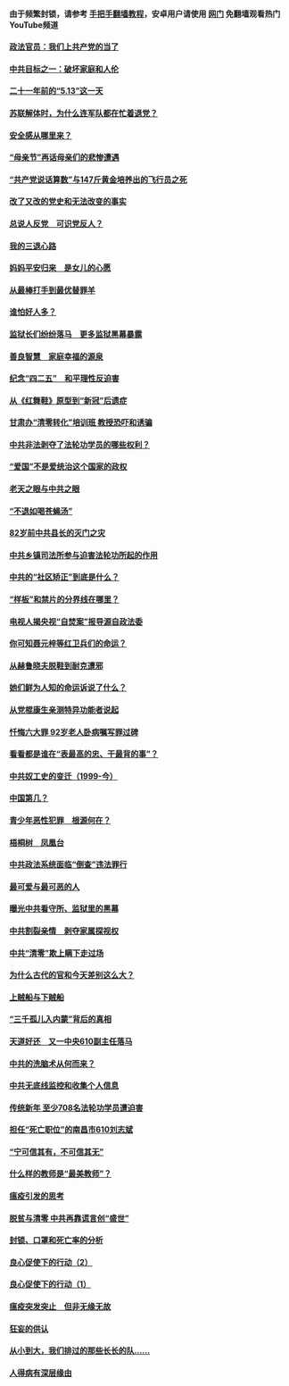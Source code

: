 #### 由于频繁封锁，请参考 [手把手翻墙教程](https://github.com/gfw-breaker/guides/wiki/)，安卓用户请使用 [网门](https://github.com/gfw-breaker/nogfw/blob/master/dl.md?t=05220301) 免翻墙观看热门YouTube频道 

#### [政法官员：我们上共产党的当了](../pages/19/425351.md?t=05220301) 

#### [中共目标之一：破坏家庭和人伦](../pages/19/424454.md?t=05220301) 

#### [二十一年前的“5.13”这一天](../pages/19/424814.md?t=05220301) 

#### [苏联解体时，为什么连军队都在忙着退党？](../pages/19/424335.md?t=05220301) 

#### [安全感从哪里来？](../pages/19/424336.md?t=05220301) 

#### [“母亲节”再话母亲们的悲惨遭遇](../pages/19/424234.md?t=05220301) 

#### [“共产党说话算数”与147斤黄金培养出的飞行员之死](../pages/19/424115.md?t=05220301) 

#### [改了又改的党史和无法改变的事实](../pages/19/424037.md?t=05220301) 

#### [总说人反党　可识党反人？](../pages/19/423820.md?t=05220301) 

#### [我的三退心路](../pages/19/423876.md?t=05220301) 

#### [妈妈平安归来　是女儿的心愿](../pages/19/423947.md?t=05220301) 

#### [从最棒打手到最优替罪羊](../pages/19/423819.md?t=05220301) 

#### [谁怕好人多？](../pages/19/423774.md?t=05220301) 

#### [监狱长们纷纷落马　更多监狱黑幕暴露](../pages/19/423787.md?t=05220301) 

#### [善良智慧　家庭幸福的源泉](../pages/19/423632.md?t=05220301) 

#### [纪念“四二五”　和平理性反迫害](../pages/19/423660.md?t=05220301) 

#### [从《红舞鞋》原型到“新冠”后遗症](../pages/19/423509.md?t=05220301) 

#### [甘肃办“清零转化”培训班 教授恐吓和诱骗](../pages/19/423498.md?t=05220301) 

#### [中共非法剥夺了法轮功学员的哪些权利？](../pages/19/423392.md?t=05220301) 

#### [“爱国”不是爱统治这个国家的政权](../pages/19/423029.md?t=05220301) 

#### [老天之眼与中共之眼](../pages/19/423378.md?t=05220301) 

#### [“不退如喝苍蝇汤”](../pages/19/423287.md?t=05220301) 

#### [82岁前中共县长的灭门之灾](../pages/19/423055.md?t=05220301) 

#### [中共乡镇司法所参与迫害法轮功所起的作用](../pages/19/423064.md?t=05220301) 

#### [中共的“社区矫正”到底是什么？](../pages/19/422870.md?t=05220301) 

#### [“样板”和禁片的分界线在哪里？](../pages/19/422704.md?t=05220301) 

#### [电视人揭央视“自焚案”报导源自政法委](../pages/19/422770.md?t=05220301) 

#### [你可知聂元梓等红卫兵们的命运？](../pages/19/422848.md?t=05220301) 

#### [从赫鲁晓夫脱鞋到耐克遭邪](../pages/19/422826.md?t=05220301) 

#### [她们鲜为人知的命运诉说了什么？](../pages/19/422754.md?t=05220301) 

#### [从党棍康生亲测特异功能者说起](../pages/19/422657.md?t=05220301) 

#### [忏悔六大罪 92岁老人卧病嘱写罪过碑](../pages/19/422750.md?t=05220301) 

#### [看看都是谁在“表最高的忠、干最背的事”？](../pages/19/422703.md?t=05220301) 

#### [中共奴工史的变迁（1999-今）](../pages/19/422656.md?t=05220301) 

#### [中国第几？](../pages/19/422496.md?t=05220301) 

#### [青少年恶性犯罪　根源何在？](../pages/19/422449.md?t=05220301) 

#### [梧桐树　凤凰台](../pages/19/422442.md?t=05220301) 

#### [中共政法系统面临“倒查”违法罪行](../pages/19/422497.md?t=05220301) 

#### [最可爱与最可恶的人](../pages/19/422448.md?t=05220301) 

#### [曝光中共看守所、监狱里的黑幕](../pages/19/422390.md?t=05220301) 

#### [中共割裂亲情　剥夺家属探视权](../pages/19/422364.md?t=05220301) 

#### [中共“清零”欺上瞒下走过场](../pages/19/422306.md?t=05220301) 

#### [为什么古代的官和今天差别这么大？](../pages/19/422228.md?t=05220301) 

#### [上贼船与下贼船](../pages/19/422276.md?t=05220301) 

#### [“三千孤儿入内蒙”背后的真相](../pages/19/422229.md?t=05220301) 

#### [天道好还　又一中央610副主任落马](../pages/19/422155.md?t=05220301) 

#### [中共的洗脑术从何而来？](../pages/19/422154.md?t=05220301) 

#### [中共无底线监控和收集个人信息](../pages/19/422039.md?t=05220301) 

#### [传统新年 至少708名法轮功学员遭迫害](../pages/19/421946.md?t=05220301) 

#### [担任“死亡职位”的南昌市610刘志斌](../pages/19/421957.md?t=05220301) 

#### [“宁可信其有，不可信其无”](../pages/19/421691.md?t=05220301) 

#### [什么样的教师是“最美教师”？](../pages/19/421755.md?t=05220301) 

#### [瘟疫引发的思考](../pages/19/421594.md?t=05220301) 

#### [脱贫与清零 中共再靠谎言创“盛世”](../pages/19/421590.md?t=05220301) 

#### [封锁、口罩和死亡率的分析](../pages/19/421495.md?t=05220301) 

#### [良心促使下的行动（2）](../pages/19/421361.md?t=05220301) 

#### [良心促使下的行动（1）](../pages/19/421302.md?t=05220301) 

#### [瘟疫突发突止　但非无缘无故](../pages/19/421281.md?t=05220301) 

#### [狂妄的供认](../pages/19/421199.md?t=05220301) 

#### [从小到大，我们排过的那些长长的队……](../pages/19/421243.md?t=05220301) 

#### [人得病有深层缘由](../pages/19/420864.md?t=05220301) 

